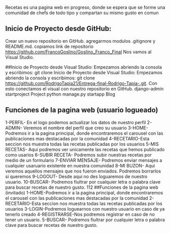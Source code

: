 Recetas es una pagina web en progreso, donde se espera que se forme una comunidad de chefs de todo tipo y compartan su mismo gusto en comun

## Inicio de Proyecto desde GitHub:
Crear un nuevo repositorio en GitHub.
agregarmos modulos .gitignore y README.md.
copiamos link de repositorio https://github.com/FrancoGoslino/Goslino_Franco_Final
Nos vamos al Visual Studio.

##Inicio de Proyecto desde Visual Studio:
Empezamos abriendo la consola y escribimos: git clone Inicio de Proyecto desde Visual Studio:
Empezamos abriendo la consola y escribimos: git clone https://github.com/RodrigoTapia21/Entrega-final-Rodrigo-Tapia-.git. Con esto conectamos el visual con nuestro repositorio en GitHub.
django-admin startproject Project
python manage.py startapp Blog

## Funciones de la pagina web (usuario logueado)
1-PERFIL- En el logo podemos actualizar los datos de nuestro perfil
2-ADMIN- Veremos el nombre del perfil que creo su usuario
3-HOME-Podremos ir a la pagina principal, donde encontraremos el carousel con las publicaciones mas destacadas por la comunidad
4-RECETARIO-Esta seccion nos muestra todas las recetas publicadas por los usuarios
5-MIS RECETAS- Aqui podremos ver unicamente las recetas que hemos publicado como usarios
6-SUBIR RECETA- Podremos subir nuestras recetas por medio de un formulario
7-ENVIAR MENSAJE- Podremos enviar mensajes a cualquier usaruario existente en nuestra comunidad
8-MI BUZON- Aqui veremos aquellos mensajes que nos fueron enviados. Podremos borrarlos si queremos
9-LOGOUT- Desde aqui no des loguaremos de nuestro usuario.
10-BUSCAR- Podremos fiultrar por cualquier letra o palabra clave para buscar recetas de nuestro gusto.
112
##Funciones de la pagina web (invitado)
1-HOME-Podremos ir a la pagina principal, donde encontraremos el carousel con las publicaciones mas destacadas por la comunidad
2-RECETARIO-Esta seccion nos muestra todas las recetas publicadas por los usuarios
3-LOGIN-Podremos loguearnos con nuestro usuario en caso de ya tenerlo creado
4-REGISTRARSE-Nos podremos registrar en caso de no tener un usuario.
5-BUSCAR- Podremos fiultrar por cualquier letra o palabra clave para buscar recetas de nuestro gusto.
